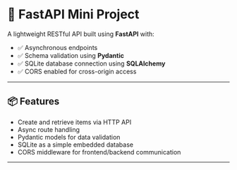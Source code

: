 # 🚀 FastAPI Mini Project

A lightweight RESTful API built using **FastAPI** with:
- ✅ Asynchronous endpoints
- ✅ Schema validation using **Pydantic**
- ✅ SQLite database connection using **SQLAlchemy**
- ✅ CORS enabled for cross-origin access

---

## 📦 Features

- Create and retrieve items via HTTP API
- Async route handling
- Pydantic models for data validation
- SQLite as a simple embedded database
- CORS middleware for frontend/backend communication

---